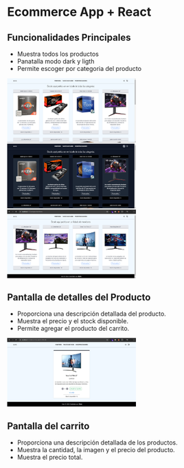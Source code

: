 # Ecommerce App + React

## Funcionalidades Principales

- Muestra todos los productos
- Panatalla modo dark y ligth
- Permite escoger por categoria del producto
<div className="flex">
<img src="/screenshot/light.png" width="300">
<img src="/screenshot/dark.png" width="300">
<img src="/screenshot/filterforcategory.png" width="300">
</div>

## Pantalla de detalles del Producto

- Proporciona una descripción detallada del producto.
- Muestra el precio y el stock disponible.
- Permite agregar el producto del carrito.
<img src="/screenshot/itemdetail.png" width="300">

## Pantalla del carrito

- Proporciona una descripción detallada de los productos.
- Muestra la cantidad, la imagen y el precio del producto.
- Muestra el precio total.
